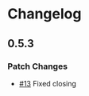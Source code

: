 # Changelog

## 0.5.3

### Patch Changes

- [#13](https://github.com/ijlee2/ember-codemod-add-missing-tests/pull/13) Fixed closing <template> tag ([@ijlee2](https://github.com/ijlee2))

## 0.5.2

### Patch Changes

- [#12](https://github.com/ijlee2/ember-codemod-add-missing-tests/pull/12) Added `<template>` tag to modifier blueprints ([@ijlee2](https://github.com/ijlee2))

## 0.5.1

### Patch Changes

- [#11](https://github.com/ijlee2/ember-codemod-add-missing-tests/pull/11) Refactored code ([@ijlee2](https://github.com/ijlee2))

## 0.5.0

### Minor Changes

- [#10](https://github.com/ijlee2/ember-codemod-add-missing-tests/pull/10) Modularized tests for utilities ([@ijlee2](https://github.com/ijlee2))

## 0.4.1

### Patch Changes

- [#9](https://github.com/ijlee2/ember-codemod-add-missing-tests/pull/9) Updated README ([@ijlee2](https://github.com/ijlee2))

## 0.4.0

### Minor Changes

- [#7](https://github.com/ijlee2/ember-codemod-add-missing-tests/pull/7) Supported creating tests in test-app ([@ijlee2](https://github.com/ijlee2))
- [#8](https://github.com/ijlee2/ember-codemod-add-missing-tests/pull/8) Supported more export types in getUtilities() ([@ijlee2](https://github.com/ijlee2))

## 0.3.0

### Minor Changes

- [#6](https://github.com/ijlee2/ember-codemod-add-missing-tests/pull/6) Checked if `<template>` tag can be used ([@ijlee2](https://github.com/ijlee2))

## 0.2.0

### Minor Changes

- [#5](https://github.com/ijlee2/ember-codemod-add-missing-tests/pull/5) Created createTests() ([@ijlee2](https://github.com/ijlee2))
- [#3](https://github.com/ijlee2/ember-codemod-add-missing-tests/pull/3) Added blueprints ([@ijlee2](https://github.com/ijlee2))

### Patch Changes

- [#4](https://github.com/ijlee2/ember-codemod-add-missing-tests/pull/4) Stored the correct file path ([@ijlee2](https://github.com/ijlee2))

## 0.1.0

### Minor Changes

- [#1](https://github.com/ijlee2/ember-codemod-add-missing-tests/pull/1) Created findEntitiesWithoutTest() ([@ijlee2](https://github.com/ijlee2))

### Patch Changes

- [#2](https://github.com/ijlee2/ember-codemod-add-missing-tests/pull/2) Added fixtures ([@ijlee2](https://github.com/ijlee2))
